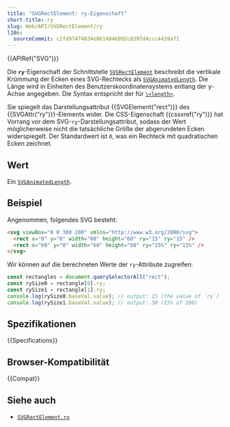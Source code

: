 ```yaml
---
title: "SVGRectElement: ry-Eigenschaft"
short-title: ry
slug: Web/API/SVGRectElement/ry
l10n:
  sourceCommit: c2fd97474834e061404b992c8397d4ccc4439a71
---
```


{{APIRef("SVG")}}

Die **`ry`**-Eigenschaft der Schnittstelle [`SVGRectElement`](/de/docs/Web/API/SVGRectElement) beschreibt die vertikale Krümmung der Ecken eines SVG-Rechtecks als [`SVGAnimatedLength`](/de/docs/Web/API/SVGAnimatedLength). Die Länge wird in Einheiten des Benutzerskoordinatensystems entlang der y-Achse angegeben. Die Syntax entspricht der für [`\<length>`](/de/docs/Web/SVG/Guides/Content_type#length).

Sie spiegelt das Darstellungsattribut {{SVGElement("rect")}} des {{SVGAttr("ry")}}-Elements wider. Die CSS-Eigenschaft {{cssxref("ry")}} hat Vorrang vor dem SVG-`ry`-Darstellungsattribut, sodass der Wert möglicherweise nicht die tatsächliche Größe der abgerundeten Ecken widerspiegelt. Der Standardwert ist `0`, was ein Rechteck mit quadratischen Ecken zeichnet.

## Wert

Ein [`SVGAnimatedLength`](/de/docs/Web/API/SVGAnimatedLength).

## Beispiel

Angenommen, folgendes SVG besteht:

```html
<svg viewBox="0 0 300 200" xmlns="http://www.w3.org/2000/svg">
  <rect x="0" y="0" width="60" height="60" ry="15" ry="15" />
  <rect x="60" y="0" width="60" height="60" ry="15%" ry="15%" />
</svg>
```

Wir können auf die berechneten Werte der `ry`-Attribute zugreifen:

```js
const rectangles = document.querySelectorAll("rect");
const rySize0 = rectangle[0].ry;
const rySize1 = rectangle[1].ry;
console.log(rySize0.baseVal.value); // output: 15 (the value of `ry`)
console.log(rySize1.baseVal.value); // output: 30 (15% of 200)
```

## Spezifikationen

{{Specifications}}

## Browser-Kompatibilität

{{Compat}}

## Siehe auch

- [`SVGRectElement.rx`](/de/docs/Web/API/SVGRectElement/rx)

